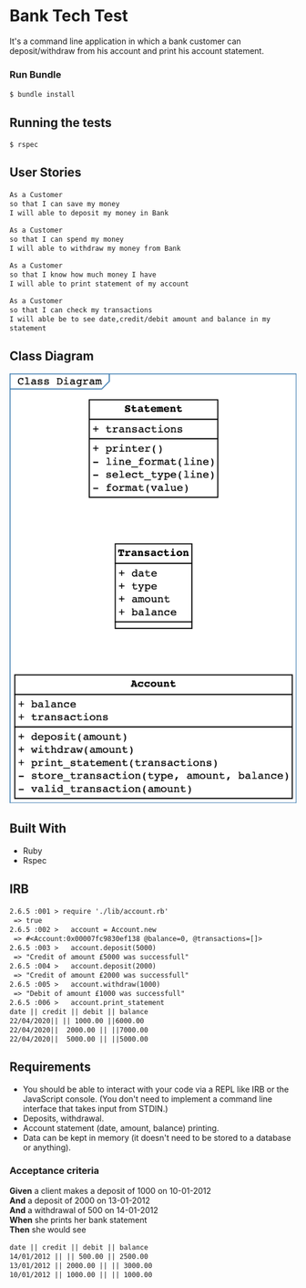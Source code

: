 # Bank Tech Test 
It's a command line application in which a bank customer can deposit/withdraw from his account and print his account statement.

 


### Run Bundle



```
$ bundle install
```







## Running the tests



```
$ rspec
```
## User Stories

```
As a Customer
so that I can save my money
I will able to deposit my money in Bank
```
```
As a Customer
so that I can spend my money
I will able to withdraw my money from Bank
```
```
As a Customer
so that I know how much money I have
I will able to print statement of my account
```
```
As a Customer
so that I can check my transactions
I will able be to see date,credit/debit amount and balance in my statement
```
## Class Diagram

![class Diagram](public/class_diagram.png)



## Built With

* Ruby
* Rspec

## IRB
```
2.6.5 :001 > require './lib/account.rb'
 => true 
2.6.5 :002 >   account = Account.new
 => #<Account:0x00007fc9830ef138 @balance=0, @transactions=[]> 
2.6.5 :003 >   account.deposit(5000)
 => "Credit of amount £5000 was successfull" 
2.6.5 :004 >   account.deposit(2000)
 => "Credit of amount £2000 was successfull" 
2.6.5 :005 >   account.withdraw(1000)
 => "Debit of amount £1000 was successfull" 
2.6.5 :006 >   account.print_statement
date || credit || debit || balance 
22/04/2020|| || 1000.00 ||6000.00
22/04/2020||  2000.00 || ||7000.00
22/04/2020||  5000.00 || ||5000.00
```



## Requirements

* You should be able to interact with your code via a REPL like IRB or the JavaScript console.  (You don't need to implement a command line interface that takes input from STDIN.)
* Deposits, withdrawal.
* Account statement (date, amount, balance) printing.
* Data can be kept in memory (it doesn't need to be stored to a database or anything).

### Acceptance criteria

**Given** a client makes a deposit of 1000 on 10-01-2012  
**And** a deposit of 2000 on 13-01-2012  
**And** a withdrawal of 500 on 14-01-2012  
**When** she prints her bank statement  
**Then** she would see

```
date || credit || debit || balance
14/01/2012 || || 500.00 || 2500.00
13/01/2012 || 2000.00 || || 3000.00
10/01/2012 || 1000.00 || || 1000.00
```
 
